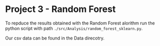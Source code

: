 # Project 3 - Random Forest
To repduce the results obtained with the Random Forest alorithm run the python
script with path `./src/Analysis/random_forest_sklearn.py`. 

Our csv data can be found in the Data direcotry.  

